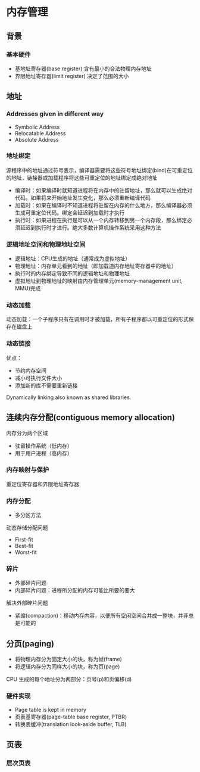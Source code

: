 # 内存管理

## 背景

### 基本硬件

- 基地址寄存器(base register) 含有最小的合法物理内存地址
- 界限地址寄存器(limit register) 决定了范围的大小

## 地址

### Addresses given in different way

- Symbolic Address
- Relocatable Address
- Absolute Address

### 地址绑定

源程序中的地址通过符号表示，编译器需要将这些符号地址绑定(bind)在可重定位的地址，链接器或加载程序将这些可重定位的地址绑定成绝对地址

- 编译时：如果编译时就知道进程将在内存中的驻留地址，那么就可以生成绝对代码。如果将来开始地址发生变化，那么必须重新编译代码
- 加载时：如果在编译时不知道进程将驻留在内存的什么地方，那么编译器必须生成可重定位代码。绑定会延迟到加载时才执行
- 执行时：如果进程在执行是可以从一个内存转移到另一个内存段，那么绑定必须延迟到执行时才进行。绝大多数计算机操作系统采用这种方法

### 逻辑地址空间和物理地址空间

- 逻辑地址：CPU生成的地址（通常成为虚拟地址）
- 物理地址：内存单元看到的地址（即加载道内存地址寄存器中的地址）
- 执行时的内存绑定导致不同的逻辑地址和物理地址
- 虚拟地址到物理地址的映射由内存管理单元(memory-management unit, MMU)完成

### 动态加载

动态加载：一个子程序只有在调用时才被加载，所有子程序都以可重定位的形式保存在磁盘上

### 动态链接

优点：

- 节约内存空间
- 减小可执行文件大小
- 添加新的库不需要重新链接

Dynamically linking also known as shared libraries.

## 连续内存分配(contiguous memory allocation)

内存分为两个区域

- 驻留操作系统（低内存）
- 用于用户进程（高内存）

### 内存映射与保护

重定位寄存器和界限地址寄存器

### 内存分配

- 多分区方法

动态存储分配问题

- First-fit
- Best-fit
- Worst-fit

### 碎片

- 外部碎片问题
- 内部碎片问题：进程所分配的内存可能比所要的要大

解决外部碎片问题

- 紧缩(compaction)：移动内存内容，以便所有空闲空间合并成一整块，并非总是可能的

## 分页(paging)

- 将物理内存分为固定大小的块，称为帧(frame)
- 将逻辑内存分为同样大小的块，称为页(page)

CPU 生成的每个地址分为两部分：页号(p)和页偏移(d)

### 硬件实现

- Page table is kept in memory
- 页表基寄存器(page-table base register, PTBR)
- 转换表缓冲(translation look-aside buffer, TLB)

## 页表

### 层次页表
